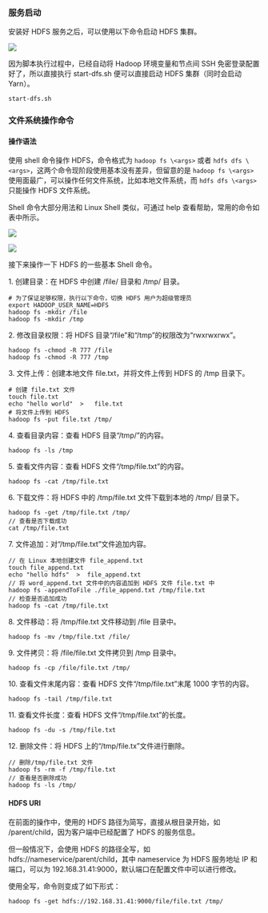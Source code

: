 ### 服务启动

安装好 HDFS 服务之后，可以使用以下命令启动 HDFS 集群。

![](https://gitee.com/QiaoLuManMan/ImageUpload/raw/master/img/20201014051527.png)

因为脚本执行过程中，已经自动将 Hadoop 环境变量和节点间 SSH 免密登录配置好了，所以直接执行 start-dfs.sh 便可以直接启动 HDFS
集群（同时会启动 Yarn）。

    
    
    start-dfs.sh
    

### 文件系统操作命令

#### **操作语法**

使用 shell 命令操作 HDFS，命令格式为 `hadoop fs \<args>` 或者 `hdfs dfs
\<args>`，这两个命令现阶段使用基本没有差异，但留意的是 `hadoop fs \<args>`
使用面最广，可以操作任何文件系统，比如本地文件系统，而 `hdfs dfs \<args>` 只能操作 HDFS 文件系统。

Shell 命令大部分用法和 Linux Shell 类似，可通过 help 查看帮助，常用的命令如表中所示。

![](https://gitee.com/QiaoLuManMan/ImageUpload/raw/master/img/20201012062758.png)

![](https://gitee.com/QiaoLuManMan/ImageUpload/raw/master/img/20201012062809.png)

接下来操作一下 HDFS 的一些基本 Shell 命令。

1\. 创建目录：在 HDFS 中创建 /file/ 目录和 /tmp/ 目录。

    
    
    # 为了保证足够权限，执行以下命令，切换 HDFS 用户为超级管理员
    export HADOOP_USER_NAME=HDFS
    hadoop fs -mkdir /file
    hadoop fs -mkdir /tmp
    

2\. 修改目录权限：将 HDFS 目录“/file”和“/tmp”的权限改为“rwxrwxrwx”。

    
    
    hadoop fs -chmod -R 777 /file
    hadoop fs -chmod -R 777 /tmp
    

3\. 文件上传：创建本地文件 file.txt，并将文件上传到 HDFS 的 /tmp 目录下。

    
    
    # 创建 file.txt 文件
    touch file.txt
    echo "hello world"  >   file.txt
    # 将文件上传到 HDFS
    hadoop fs -put file.txt /tmp/
    

4\. 查看目录内容：查看 HDFS 目录“/tmp/”的内容。

    
    
    hadoop fs -ls /tmp
    

5\. 查看文件内容：查看 HDFS 文件“/tmp/file.txt”的内容。

    
    
    hadoop fs -cat /tmp/file.txt
    

6\. 下载文件：将 HDFS 中的 /tmp/file.txt 文件下载到本地的 /tmp/ 目录下。

    
    
    hadoop fs -get /tmp/file.txt /tmp/
    // 查看是否下载成功
    cat /tmp/file.txt
    

7\. 文件追加：对“/tmp/file.txt”文件追加内容。

    
    
    // 在 Linux 本地创建文件 file_append.txt
    touch file_append.txt
    echo "hello hdfs"  >  file_append.txt
    // 将 word_append.txt 文件中的内容追加到 HDFS 文件 file.txt 中
    hadoop fs -appendToFile ./file_append.txt /tmp/file.txt
    // 检查是否追加成功
    hadoop fs -cat /tmp/file.txt
    

8\. 文件移动：将 /tmp/file.txt 文件移动到 /file 目录中。

    
    
    hadoop fs -mv /tmp/file.txt /file/
    

9\. 文件拷贝：将 /file/file.txt 文件拷贝到 /tmp 目录中。

    
    
    hadoop fs -cp /file/file.txt /tmp/
    

10\. 查看文件末尾内容：查看 HDFS 文件“/tmp/file.txt”末尾 1000 字节的内容。

    
    
    hadoop fs -tail /tmp/file.txt
    

11\. 查看文件长度：查看 HDFS 文件“/tmp/file.txt”的长度。

    
    
    hadoop fs -du -s /tmp/file.txt
    

12\. 删除文件：将 HDFS 上的“/tmp/file.tx”文件进行删除。

    
    
    // 删除/tmp/file.txt 文件
    hadoop fs -rm -f /tmp/file.txt
    // 查看是否删除成功
    hadoop fs -ls /tmp/
    

#### **HDFS URI**

在前面的操作中，使用的 HDFS 路径为简写，直接从根目录开始，如 /parent/child，因为客户端中已经配置了 HDFS 的服务信息。

但一般情况下，会使用 HDFS 的路径全写，如 hdfs://nameservice/parent/child，其中 nameservice 为 HDFS
服务地址 IP 和端口，可以为 192.168.31.41:9000，默认端口在配置文件中可以进行修改。

使用全写，命令则变成了如下形式：

    
    
    hadoop fs -get hdfs://192.168.31.41:9000/file/file.txt /tmp/
    

